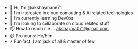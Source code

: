 - 👋 Hi, I’m @akshaymane71
- 👀 I’m interested in cloud computing & AI related technologies
- 🌱 I’m currently learning Dev0ps 
- 💞️ I’m looking to collaborate on cloud related stuff
- 📫 How to reach me ... akshayma071@gmail.com
- 😄 Pronouns: He/Him
- ⚡ Fun fact: I am jack of all & master of few

<!---
akshaymane71/akshaymane71 is a ✨ special ✨ repository because its `README.md` (this file) appears on your GitHub profile.
You can click the Preview link to take a look at your changes.
--->
